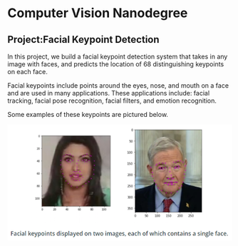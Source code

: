 # Computer Vision Nanodegree
## Project:Facial Keypoint Detection
In this project, we build a facial keypoint detection system that takes in any image with faces, and predicts the location of 68 distinguishing keypoints on each face.

Facial keypoints include points around the eyes, nose, and mouth on a face and are used in many applications. These applications include: facial tracking, facial pose recognition, facial filters, and emotion recognition.

Some examples of these keypoints are pictured below.

![](readme-image/image-description.png)
